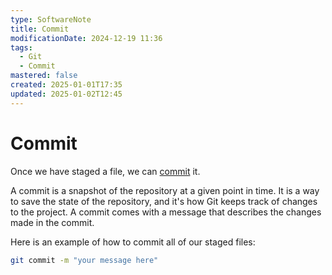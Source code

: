 ```yaml
---
type: SoftwareNote
title: Commit
modificationDate: 2024-12-19 11:36
tags:
  - Git
  - Commit
mastered: false
created: 2025-01-01T17:35
updated: 2025-01-02T12:45
---
```


# Commit

Once we have staged a file, we can [commit](https://docs.github.com/en/pull-requests/committing-changes-to-your-project/creating-and-editing-commits/about-commits) it.

A commit is a snapshot of the repository at a given point in time. It is a way to save the state of the repository, and it's how Git keeps track of changes to the project. A commit comes with a message that describes the changes made in the commit.

Here is an example of how to commit all of our staged files:

```bash
git commit -m "your message here"
```


